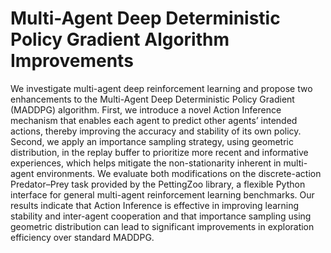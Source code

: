 # Multi-Agent Deep Deterministic Policy Gradient Algorithm Improvements

We investigate multi-agent deep reinforcement learning and propose two enhancements to the Multi-Agent Deep Deterministic Policy Gradient (MADDPG) algorithm. First, we introduce a novel Action Inference mechanism that enables each agent to predict other agents’ intended actions, thereby improving the accuracy and stability of its own policy. Second, we apply an importance sampling strategy, using geometric distribution, in the replay buffer to prioritize more recent and informative experiences, which helps mitigate the non-stationarity inherent in multi-agent environments. We evaluate both modifications on the discrete-action Predator–Prey task provided by the PettingZoo library, a flexible Python interface for general multi-agent reinforcement learning benchmarks. Our results indicate that Action Inference is effective in improving learning stability and inter-agent cooperation and that importance sampling using geometric distribution can lead to significant improvements in exploration efficiency over standard MADDPG.
